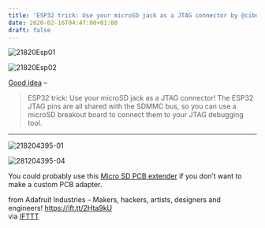 ```yaml
---
title: 'ESP32 trick: Use your microSD jack as a JTAG connector by @cibomahto'
date: 2020-02-16T04:47:00+01:00
draft: false
---
```


![21820Esp01](https://cdn-blog.adafruit.com/uploads/2020/02/21820esp01.jpg)

![21820Esp02](https://cdn-blog.adafruit.com/uploads/2020/02/21820esp02.jpg)

[Good idea](https://twitter.com/cibomahto/status/1226901739472707584) –

> ESP32 trick: Use your microSD jack as a JTAG connector! The ESP32 JTAG pins are all shared with the SDMMC bus, so you can use a microSD breakout board to connect them to your JTAG debugging tool.

* * *

![218204395-01](https://cdn-blog.adafruit.com/uploads/2020/02/218204395-01.jpg)

![281204395-04](https://cdn-blog.adafruit.com/uploads/2020/02/281204395-04.jpg)

You could probably use this [Micro SD PCB extender](https://www.adafruit.com/product/4395) if you don’t want to make a custom PCB adapter.

  
  
from Adafruit Industries – Makers, hackers, artists, designers and engineers! https://ift.tt/2Hta9kU  
via [IFTTT](https://ifttt.com/?ref=da&site=blogger)